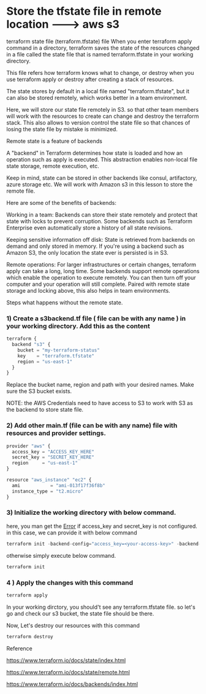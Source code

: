 # Store the tfstate file in remote location ---> aws s3

terraform state file (terraform.tfstate) file
When you enter terraform apply command in a directory, terraform saves the state of the resources changed in a file called the state file that is named terraform.tfstate in your working directory.

This file refers how terraform knows what to change, or destroy when you use terraform apply or destroy after creating a stack of resources.

The state stores by default in a local file named "terraform.tfstate", but it can also be stored remotely, which works better in a team environment.

Here, we will store our state file remotely in S3. so that other team members will work with the resources to create can change and destroy the terraform stack. This also allows to version control the state file so that chances of losing the state file by mistake is minimized.

Remote state is a feature of backends

A "backend" in Terraform determines how state is loaded and how an operation such as apply is executed. This abstraction enables non-local file state storage, remote execution, etc.

Keep in mind, state can be stored in other backends like consul, artifactory, azure storage etc. We will work with Amazon s3 in this lesson to store the remote file.

Here are some of the benefits of backends:

Working in a team: Backends can store their state remotely and protect that state with locks to prevent corruption. Some backends such as Terraform Enterprise even automatically store a history of all state revisions.

Keeping sensitive information off disk: State is retrieved from backends on demand and only stored in memory. If you're using a backend such as Amazon S3, the only location the state ever is persisted is in S3.

Remote operations: For larger infrastructures or certain changes, terraform apply can take a long, long time. Some backends support remote operations which enable the operation to execute remotely. You can then turn off your computer and your operation will still complete. Paired with remote state storage and locking above, this also helps in team environments.

Steps
what happens without the remote state.

### 1) Create a s3backend.tf file ( file can be with any name ) in your working directory. Add this as the content

```javascript
terraform {
  backend "s3" {
    bucket = "my-terraform-status"
    key    = "terraform.tfstate"
    region = "us-east-1"
  }
}
```
Replace the bucket name, region and path with your desired names. Make sure the S3 bucket exists. 

NOTE: the AWS Credentials need to have access to S3 to work with S3 as the backend to store state file.

### 2) Add other main.tf (file can be with any name) file with resources and provider settings.

```javascript
provider "aws" {
  access_key = "ACCESS_KEY_HERE"
  secret_key = "SECRET_KEY_HERE"
  region     = "us-east-1"
}

resource "aws_instance" "ec2" {
  ami           = "ami-013f17f36f8b"
  instance_type = "t2.micro"
}
```

### 3) Initialize the working directory with below command.

here, you man get the [Error](https://github.com/ankushshinde/Devops-practice/blob/master/terraform/errors/configuring-S3-Backend.md) if access_key and secret_key is not configured. in this case, we can provide it with below command 

```javascript
terraform init -backend-config="access_key=<your-access-key>" -backend-config="secret_key=<your-secret-key>"
```
otherwise simply execute below command.

```javascript
terraform init
```
### 4 ) Apply the changes with this command
```javascript
terraform apply
```
In your working dirctory, you should't see any terraform.tfstate file. so let's go and check our s3 bucket, the state file should be there.

Now, Let's destroy our resources with this command
```javascript
terraform destroy
```
Reference

https://www.terraform.io/docs/state/index.html

https://www.terraform.io/docs/state/remote.html

https://www.terraform.io/docs/backends/index.html
